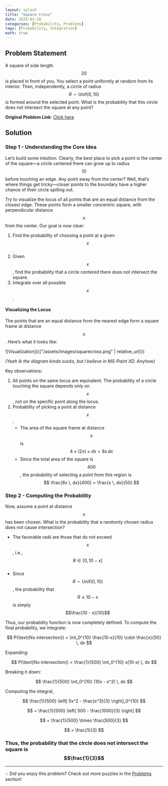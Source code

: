 ```yaml
---
layout: splash
title: "Square Cross"
date: 2025-03-28
categories: [Probability, Problems]
tags: [Probability, Integration]
math: true
---
```


## Problem Statement

A square of side length $$20$$ is placed in front of you. You select a point uniformly at random from its interior. Then, independently, a circle of radius $$ R \sim \text{Unif}(0,10) $$ is formed around the selected point. What is the probability that this circle does not intersect the square at any point?

**Original Problem Link**: [Click here](https://www.quantguide.io/questions/square-cross)

## Solution

### Step 1 - Understanding the Core Idea  

Let’s build some intuition. Clearly, the best place to pick a point is the center of the square—a circle centered there can grow up to radius $$10$$ before touching an edge. Any point away from the center? Well, that’s where things get tricky—closer points to the boundary have a higher chance of their circle spilling out.

Try to visualize the locus of all points that are an equal distance from the closest edge. These points form a smaller concentric square, with perpendicular distance $$ x $$ from the center. Our goal is now clear:  

1. Find the probability of choosing a point at a given $$ x $$.  
2. Given $$ x $$, find the probability that a circle centered there does not intersect the square.  
3. Integrate over all possible $$ x $$.  

#### Visualizing the Locus  

The points that are an equal distance from the nearest edge form a square frame at distance $$ x $$. Here’s what it looks like:

![Visualization]({{"/assets/images/squarecross.png" | relative_url}})

_(Yeah ik the diagram kinda sucks, but I believe in MS-Paint XD. Anyhow)_


Key observations:  

1. All points on the same locus are equivalent. The probability of a circle touching the square depends only on $$ x $$, not on the specific point along the locus.  
2. Probability of picking a point at distance $$ x $$:  
   - The area of the square frame at distance $$ x $$ is  
     $$
     4 \times (2x) \times dx = 8x \, dx
     $$
   - Since the total area of the square is $$400$$, the probability of selecting a point from this region is  
     $$
     \frac{8x \, dx}{400} = \frac{x \, dx}{50}
     $$

### Step 2 - Computing the Probability  

Now, assume a point at distance $$ x $$ has been chosen. What is the probability that a randomly chosen radius does not cause intersection?

- The favorable radii are those that do not exceed $$ x $$, i.e., $$ R \in [0, 10-x] $$.  
- Since $$ R \sim \text{Unif}(0,10) $$, the probability that $$ R \leq 10 - x $$ is simply $$\frac{10 - x}{10}$$

Thus, our probability function is now completely defined. To compute the final probability, we integrate:

$$
P(\text{No intersection}) = \int_0^{10} \frac{10-x}{10} \cdot \frac{x}{50} \, dx
$$

Expanding:

$$
P(\text{No intersection}) = \frac{1}{500} \int_0^{10} x(10-x) \, dx
$$

Breaking it down:

$$
\frac{1}{500} \int_0^{10} (10x - x^2) \, dx
$$

Computing the integral,

$$
\frac{1}{500} \left[ 5x^2 - \frac{x^3}{3} \right]_0^{10}
$$

$$
= \frac{1}{500} \left[ 500 - \frac{1000}{3} \right]
$$

$$
= \frac{1}{500} \times \frac{500}{3}
$$

$$
= \frac{1}{3}
$$

### Thus, the probability that the circle does not intersect the square is $$\frac{1}{3}$$

---

💡 Did you enjoy this problem? Check out more puzzles in the [Problems](https://jxtech-s.github.io/problems/) section!
